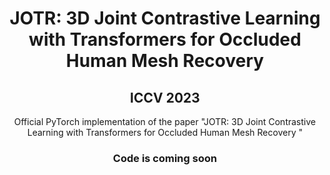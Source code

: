 <p align="center">

  <h1 align="center">JOTR: 3D Joint Contrastive Learning with Transformers for Occluded Human Mesh Recovery 
    
  </h1>

  <h2 align="center">ICCV 2023</h2>
 <div align="center">Official PyTorch implementation of the paper "JOTR: 3D Joint Contrastive Learning with Transformers for Occluded Human Mesh Recovery " </div>
 <div align="center">
  
</p>

### Code is coming soon

